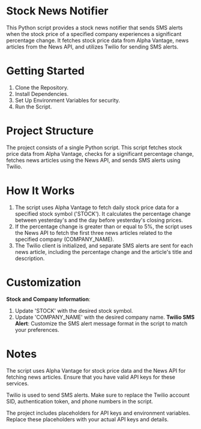 # Stock News Notifier
This Python script provides a stock news notifier that sends SMS alerts when the stock price of a specified company experiences a significant percentage change. It fetches stock price data from Alpha Vantage, news articles from the News API, and utilizes Twilio for sending SMS alerts.

# Getting Started
  1. Clone the Repository.
  2. Install Dependencies.
  3. Set Up Environment Variables for security.
  4. Run the Script.

# Project Structure
The project consists of a single Python script. This script fetches stock price data from Alpha Vantage, checks for a significant percentage change, fetches news articles using the News API, and sends SMS alerts using Twilio.

# How It Works
  1. The script uses Alpha Vantage to fetch daily stock price data for a specified stock symbol       ('STOCK'). It calculates the percentage change between yesterday's and the day before              yesterday's closing prices.
  2. If the percentage change is greater than or equal to 5%, the script uses the News API to         fetch the first three news articles related to the specified company (COMPANY_NAME).
  3. The Twilio client is initialized, and separate SMS alerts are sent for each news article,         including the percentage change and the article's title and description.

# Customization
**Stock and Company Information**: 
  1. Update 'STOCK' with the desired stock symbol.
  2. Update 'COMPANY_NAME' with the desired company name.
**Twilio SMS Alert**: Customize the SMS alert message format in the script to match your preferences.

# Notes
The script uses Alpha Vantage for stock price data and the News API for fetching news articles. Ensure that you have valid API keys for these services.

Twilio is used to send SMS alerts. Make sure to replace the Twilio account SID, authentication token, and phone numbers in the script.

The project includes placeholders for API keys and environment variables. Replace these placeholders with your actual API keys and details.
